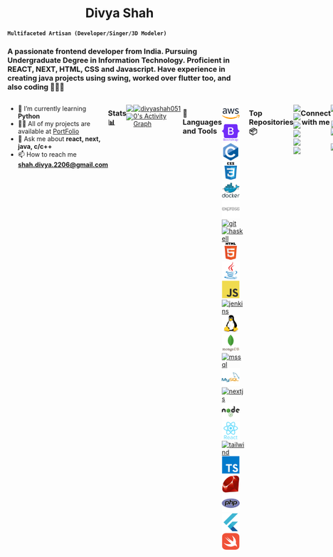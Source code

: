 <h1 align="center">Divya Shah</h1>

**`Multifaceted Artisan (Developer/Singer/3D Modeler)`**

  <h3 >A passionate frontend developer from India. Pursuing Undergraduate Degree in Information Technology. Proficient in REACT, NEXT, HTML, CSS and Javascript. Have experience in creating java projects using swing, worked over flutter too, and also coding 👨🏻‍💻 
  </h3>
 <div style="display: flex; justify-content: space-between;">
  
-  🌱 I’m currently learning **Python**
- 👨‍💻 All of my projects are available at [PortFolio](https://divya-shah.vercel.app/)
- 💬 Ask me about **react, next, java, c/c++**
- 📫 How to reach me **shah.divya.2206@gmail.com**

<hr>
<h3 align="left">Stats 📊</h3>
<p align="center">
  <a href="https://github.com/divyashah0510/github-readme-stats">
    <img height="145em" src="http://github-profile-summary-cards.vercel.app/api/cards/profile-details?username=divyashah0510&theme=chartreuse_dark" />
  </a>
  <a href="https://github.com/divyashah0510/github-readme-stats">
    <img height="145em" src="http://github-profile-summary-cards.vercel.app/api/cards/stats?username=divyashah0510&theme=chartreuse_dark" />
  </a>
  
  <a width="80%" href="https://github.com/divyashah0510/github-readme-activity-graph"><img alt="divyashah0510's Activity Graph" src="https://github-readme-activity-graph.vercel.app/graph/?username=divyashah0510&bg_color=000000&color=00aeff&line=7fff00&point=00aeff&hide_border=true" /></a>

</p>
<hr>

### 🧰 Languages and Tools

<p align="left"> 
    <a href="https://aws.amazon.com" target="_blank" rel="noreferrer"> 
        <img src="https://raw.githubusercontent.com/devicons/devicon/master/icons/amazonwebservices/amazonwebservices-original-wordmark.svg" alt="aws" width="40" height="40" style="padding-right:10px;"/> 
    </a> 
    <a href="https://getbootstrap.com" target="_blank" rel="noreferrer"> 
        <img src="https://raw.githubusercontent.com/devicons/devicon/master/icons/bootstrap/bootstrap-plain-wordmark.svg" alt="bootstrap" width="40" height="40" style="padding-right:10px;"/> 
    </a> 
    <a href="https://www.cprogramming.com/" target="_blank" rel="noreferrer"> 
        <img src="https://raw.githubusercontent.com/devicons/devicon/master/icons/c/c-original.svg" alt="c" width="40" height="40" style="padding-right:10px;"/> 
    </a> 
    <a href="https://www.w3schools.com/css/" target="_blank" rel="noreferrer"> 
        <img src="https://raw.githubusercontent.com/devicons/devicon/master/icons/css3/css3-original-wordmark.svg" alt="css3" width="40" height="40" style="padding-right:10px;"/> 
    </a> 
    <a href="https://www.docker.com/" target="_blank" rel="noreferrer"> 
        <img src="https://raw.githubusercontent.com/devicons/devicon/master/icons/docker/docker-original-wordmark.svg" alt="docker" width="40" height="40" style="padding-right:10px;"/> 
    </a> 
    <a href="https://expressjs.com" target="_blank" rel="noreferrer"> 
        <img src="https://raw.githubusercontent.com/devicons/devicon/master/icons/express/express-original-wordmark.svg" alt="express" width="40" height="40" style="padding-right:10px;"/> 
    </a> 
    <a href="https://git-scm.com/" target="_blank" rel="noreferrer"> 
        <img src="https://www.vectorlogo.zone/logos/git-scm/git-scm-icon.svg" alt="git" width="40" height="40" style="padding-right:10px;"/> 
    </a> 
    <a href="https://www.haskell.org/" target="_blank" rel="noreferrer"> 
        <img src="https://upload.wikimedia.org/wikipedia/commons/1/1c/Haskell-Logo.svg" alt="haskell" width="40" height="40" style="padding-right:10px;"/> 
    </a> 
    <a href="https://www.w3.org/html/" target="_blank" rel="noreferrer"> 
        <img src="https://raw.githubusercontent.com/devicons/devicon/master/icons/html5/html5-original-wordmark.svg" alt="html5" width="40" height="40" style="padding-right:10px;"/> 
    </a> 
    <a href="https://www.java.com" target="_blank" rel="noreferrer"> 
        <img src="https://raw.githubusercontent.com/devicons/devicon/master/icons/java/java-original.svg" alt="java" width="40" height="40" style="padding-right:10px;"/> 
    </a> 
    <a href="https://developer.mozilla.org/en-US/docs/Web/JavaScript" target="_blank" rel="noreferrer"> 
        <img src="https://raw.githubusercontent.com/devicons/devicon/master/icons/javascript/javascript-original.svg" alt="javascript" width="40" height="40" style="padding-right:10px;"/> 
    </a> 
    <a href="https://www.jenkins.io" target="_blank" rel="noreferrer"> 
        <img src="https://www.vectorlogo.zone/logos/jenkins/jenkins-icon.svg" alt="jenkins" width="40" height="40" style="padding-right:10px;"/> 
    </a> 
    <a href="https://www.linux.org/" target="_blank" rel="noreferrer"> 
        <img src="https://raw.githubusercontent.com/devicons/devicon/master/icons/linux/linux-original.svg" alt="linux" width="40" height="40" style="padding-right:10px;"/> 
    </a> 
    <a href="https://www.mongodb.com/" target="_blank" rel="noreferrer"> 
        <img src="https://raw.githubusercontent.com/devicons/devicon/master/icons/mongodb/mongodb-original-wordmark.svg" alt="mongodb" width="40" height="40" style="padding-right:10px;"/> 
    </a> 
    <a href="https://www.microsoft.com/en-us/sql-server" target="_blank" rel="noreferrer"> 
        <img src="https://www.svgrepo.com/show/303229/microsoft-sql-server-logo.svg" alt="mssql" width="40" height="40" style="padding-right:10px;"/> 
    </a> 
    <a href="https://www.mysql.com/" target="_blank" rel="noreferrer"> 
        <img src="https://raw.githubusercontent.com/devicons/devicon/master/icons/mysql/mysql-original-wordmark.svg" alt="mysql" width="40" height="40" style="padding-right:10px;"/> 
    </a> 
    <a href="https://nextjs.org/" target="_blank" rel="noreferrer"> 
        <img src="https://cdn.worldvectorlogo.com/logos/nextjs-2.svg" alt="nextjs" width="40" height="40" style="padding-right:10px;"/> 
    </a> 
    <a href="https://nodejs.org" target="_blank" rel="noreferrer"> 
        <img src="https://raw.githubusercontent.com/devicons/devicon/master/icons/nodejs/nodejs-original-wordmark.svg" alt="nodejs" width="40" height="40" style="padding-right:10px;"/> 
    </a> 
    <a href="https://reactjs.org/" target="_blank" rel="noreferrer"> 
        <img src="https://raw.githubusercontent.com/devicons/devicon/master/icons/react/react-original-wordmark.svg" alt="react" width="40" height="40" style="padding-right:10px;"/> 
    </a> 
    <a href="https://tailwindcss.com/" target="_blank" rel="noreferrer"> 
        <img src="https://www.vectorlogo.zone/logos/tailwindcss/tailwindcss-icon.svg" alt="tailwind" width="40" height="40" style="padding-right:10px;"/> 
    </a> 
    <a href="https://www.typescriptlang.org/" target="_blank" rel="noreferrer"> 
        <img src="https://raw.githubusercontent.com/devicons/devicon/master/icons/typescript/typescript-original.svg" alt="typescript" width="40" height="40" style="padding-right:10px;"/> 
    </a> 
    <a href="https://www.ruby-lang.org/en/" target="_blank" rel="noreferrer"> 
        <img src="https://raw.githubusercontent.com/devicons/devicon/master/icons/ruby/ruby-original.svg" alt="ruby" width="40" height="40" style="padding-right:10px;"/> 
    </a> 
    <a href="https://www.php.net/" target="_blank" rel="noreferrer"> 
        <img src="https://raw.githubusercontent.com/devicons/devicon/master/icons/php/php-original.svg" alt="php" width="40" height="40" style="padding-right:10px;"/> 
    </a> 
    <a href="https://flutter.dev/" target="_blank" rel="noreferrer"> 
        <img src="https://raw.githubusercontent.com/devicons/devicon/master/icons/flutter/flutter-original.svg" alt="flutter" width="40" height="40" style="padding-right:10px;"/> 
    </a> 
    <a href="https://www.apple.com/swift/" target="_blank" rel="noreferrer"> 
        <img src="https://raw.githubusercontent.com/devicons/devicon/master/icons/swift/swift-original.svg" alt="swift" width="40" height="40" style="padding-right:10px;"/> 
    </a> 
</p>

<hr>

### Top Repositories 📦

<p align="center">
    <a href="https://github.com/divyashah0510/starter-app">
        <img src="https://github-readme-stats.vercel.app/api/pin/?username=divyashah0510&repo=starter-app&theme=github_dark" width="400" />
    </a>
    <a href="https://github.com/divyashah0510/DataScienceLabSem6">
        <img src="https://github-readme-stats.vercel.app/api/pin/?username=divyashah0510&repo=DataScienceLabSem6&theme=github_dark" width="400" />
    </a>
    <a href="https://github.com/divyashah0510/crud_app">
        <img src="https://github-readme-stats.vercel.app/api/pin/?username=divyashah0510&repo=crud_app&theme=github_dark" width="400" />
    </a>
    <a href="https://github.com/divyashah0510/game">
        <img src="https://github-readme-stats.vercel.app/api/pin/?username=divyashah0510&repo=game&theme=github_dark" width="400" />
    </a>
    <a href="https://github.com/divyashah0510/society-maintenance">
        <img src="https://github-readme-stats.vercel.app/api/pin/?username=divyashah0510&repo=society-maintenance&theme=github_dark" width="400" />
    </a>
    <a href="https://github.com/divyashah0510/Product-Analyser">
        <img src="https://github-readme-stats.vercel.app/api/pin/?username=divyashah0510&repo=Product-Analyser&theme=github_dark" width="400" />
    </a>
</p>

<hr>
<h3 align="center">Connect with me</h3>
<p align="center">
    <a href="https://twitter.com/@divya_shah22" target="blank"><img align="center" src="https://raw.githubusercontent.com/rahuldkjain/github-profile-readme-generator/master/src/images/icons/Social/twitter.svg" alt="@divya_shah22" height="30" width="40" /></a>
    <a href="https://linkedin.com/in/divya-d-shah" target="blank"><img align="center" src="https://raw.githubusercontent.com/rahuldkjain/github-profile-readme-generator/master/src/images/icons/Social/linked-in-alt.svg" alt="divya-shah22" height="30" width="40" /></a>
    <a href="https://instagram.com/divya_shah2206" target="blank"><img align="center" src="https://raw.githubusercontent.com/rahuldkjain/github-profile-readme-generator/master/src/images/icons/Social/instagram.svg" alt="divya_shah2206" height="30" width="40" /></a>
    <!-- Portfolio link -->
    <a href="https://divya-shah.vercel.app/" target="_blank">
        <img align="center" src="https://github.com/divyashah0510.png" alt="divya_shah2206" height="40" width="40"/>
    </a>
</p>
<p align="center">
  <img src="https://raw.githubusercontent.com/divyashah0510/divyashah0510/output/github-contribution-grid-snake-dark.svg" alt="github-contribution-grid-snake"/>
</p>

<p align="center">
  <!-- 
  <img src="https://komarev.com/ghpvc/?username=divyashah0510&label=Profile%20views&theme=chartreuse_dark&color=0e75b6&style=flat" alt="divyashah0510"/>-->
  <img src="https://visitcount.itsvg.in/api?id=divyashah0510&icon=2&color=7fff00)" bgcolor="black" alt=""/>
</p>
